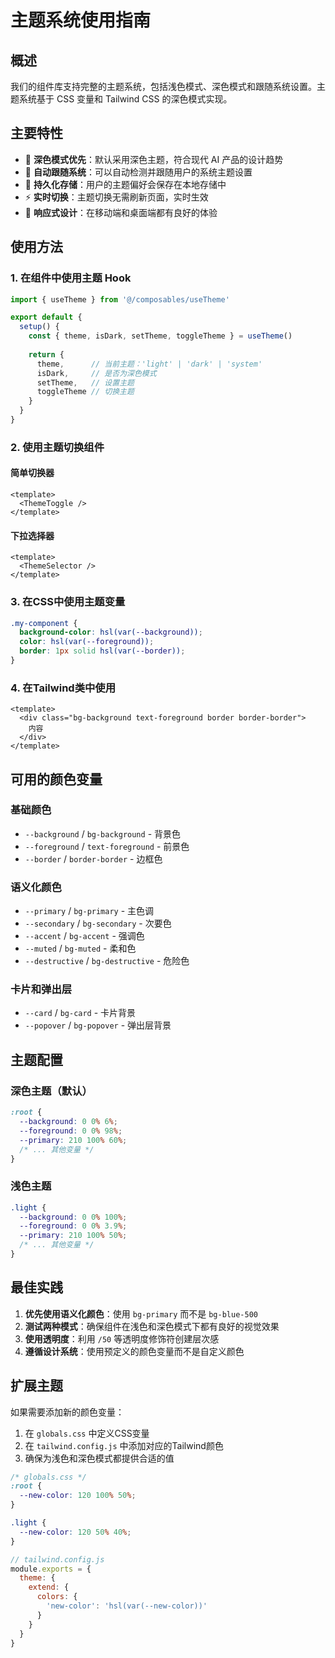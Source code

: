 # 主题系统使用指南

## 概述

我们的组件库支持完整的主题系统，包括浅色模式、深色模式和跟随系统设置。主题系统基于 CSS 变量和 Tailwind CSS 的深色模式实现。

## 主要特性

- 🌙 **深色模式优先**：默认采用深色主题，符合现代 AI 产品的设计趋势
- 🔄 **自动跟随系统**：可以自动检测并跟随用户的系统主题设置
- 💾 **持久化存储**：用户的主题偏好会保存在本地存储中
- ⚡ **实时切换**：主题切换无需刷新页面，实时生效
- 📱 **响应式设计**：在移动端和桌面端都有良好的体验

## 使用方法

### 1. 在组件中使用主题 Hook

```typescript
import { useTheme } from '@/composables/useTheme'

export default {
  setup() {
    const { theme, isDark, setTheme, toggleTheme } = useTheme()
    
    return {
      theme,      // 当前主题：'light' | 'dark' | 'system'
      isDark,     // 是否为深色模式
      setTheme,   // 设置主题
      toggleTheme // 切换主题
    }
  }
}
```

### 2. 使用主题切换组件

#### 简单切换器
```vue
<template>
  <ThemeToggle />
</template>
```

#### 下拉选择器
```vue
<template>
  <ThemeSelector />
</template>
```

### 3. 在CSS中使用主题变量

```css
.my-component {
  background-color: hsl(var(--background));
  color: hsl(var(--foreground));
  border: 1px solid hsl(var(--border));
}
```

### 4. 在Tailwind类中使用

```vue
<template>
  <div class="bg-background text-foreground border border-border">
    内容
  </div>
</template>
```

## 可用的颜色变量

### 基础颜色
- `--background` / `bg-background` - 背景色
- `--foreground` / `text-foreground` - 前景色
- `--border` / `border-border` - 边框色

### 语义化颜色
- `--primary` / `bg-primary` - 主色调
- `--secondary` / `bg-secondary` - 次要色
- `--accent` / `bg-accent` - 强调色
- `--muted` / `bg-muted` - 柔和色
- `--destructive` / `bg-destructive` - 危险色

### 卡片和弹出层
- `--card` / `bg-card` - 卡片背景
- `--popover` / `bg-popover` - 弹出层背景

## 主题配置

### 深色主题（默认）
```css
:root {
  --background: 0 0% 6%;
  --foreground: 0 0% 98%;
  --primary: 210 100% 60%;
  /* ... 其他变量 */
}
```

### 浅色主题
```css
.light {
  --background: 0 0% 100%;
  --foreground: 0 0% 3.9%;
  --primary: 210 100% 50%;
  /* ... 其他变量 */
}
```

## 最佳实践

1. **优先使用语义化颜色**：使用 `bg-primary` 而不是 `bg-blue-500`
2. **测试两种模式**：确保组件在浅色和深色模式下都有良好的视觉效果
3. **使用透明度**：利用 `/50` 等透明度修饰符创建层次感
4. **遵循设计系统**：使用预定义的颜色变量而不是自定义颜色

## 扩展主题

如果需要添加新的颜色变量：

1. 在 `globals.css` 中定义CSS变量
2. 在 `tailwind.config.js` 中添加对应的Tailwind颜色
3. 确保为浅色和深色模式都提供合适的值

```css
/* globals.css */
:root {
  --new-color: 120 100% 50%;
}

.light {
  --new-color: 120 50% 40%;
}
```

```javascript
// tailwind.config.js
module.exports = {
  theme: {
    extend: {
      colors: {
        'new-color': 'hsl(var(--new-color))'
      }
    }
  }
}
``` 